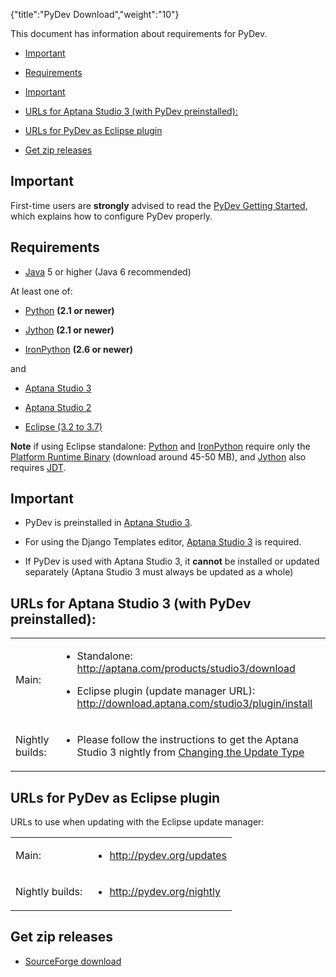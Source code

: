 {"title":"PyDev Download","weight":"10"}

This document has information about requirements for PyDev.

* [Important](#important)

* [Requirements](#requirements)

* [Important](#important)

* [URLs for Aptana Studio 3 (with PyDev preinstalled):](#urls-for-aptana-studio-3-with-pydev-preinstalled:)

* [URLs for PyDev as Eclipse plugin](#urls-for-pydev-as-eclipse-plugin)

* [Get zip releases](#get-zip-releases)

## Important

First-time users are **strongly** advised to read the [PyDev Getting Started](/docs/appc/Axway_Appcelerator_Studio/Axway_Appcelerator_Studio_Guide/Web_Development/Python_Development/PyDev_Getting_Started/), which explains how to configure PyDev properly.

## Requirements

* [Java](http://www.javasoft.com/) 5 or higher (Java 6 recommended)

At least one of:

* [Python](http://www.python.org/) **(2.1 or newer)**

* [Jython](http://www.jython.org/) **(2.1 or newer)**

* [IronPython](http://www.codeplex.com/Wiki/View.aspx?ProjectName=IronPython) **(2.6 or newer)**

and

* [Aptana Studio 3](http://aptana.com/products/studio3)

* [Aptana Studio 2](http://aptana.com/products/studio2)

* [Eclipse (3.2 to 3.7)](http://www.eclipse.org/)

**Note** if using Eclipse standalone: [Python](http://www.python.org/) and [IronPython](http://www.codeplex.com/Wiki/View.aspx?ProjectName=IronPython) require only the [Platform Runtime Binary](http://download.eclipse.org/eclipse/downloads/) (download around 45-50 MB), and [Jython](http://www.jython.org/) also requires [JDT](http://www.eclipse.org/jdt/).

## Important

* PyDev is preinstalled in [Aptana Studio 3](http://aptana.com/products/studio3).

* For using the Django Templates editor, [Aptana Studio 3](http://aptana.com/products/studio3) is required.

* If PyDev is used with Aptana Studio 3, it **cannot** be installed or updated separately (Aptana Studio 3 must always be updated as a whole)

## URLs for Aptana Studio 3 (with PyDev preinstalled):

<table class="confluenceTable"><thead class=""></thead><tfoot class=""></tfoot><tbody><tr><td class="confluenceTh" rowspan="1" colspan="1"><p>Main:</p></td><td class="confluenceTd" rowspan="1" colspan="1"><ul class=""><li><p>Standalone: <a class="external-link external-link" href="http://aptana.com/products/studio3/download" target="_blank">http://aptana.com/products/studio3/download</a></p></li><li><p>Eclipse plugin (update manager URL): <a class="external-link external-link" href="http://download.aptana.com/studio3/plugin/install" target="_blank">http://download.aptana.com/studio3/plugin/install</a></p></li></ul></td></tr><tr><td class="confluenceTh" rowspan="1" colspan="1"><p>Nightly builds:</p></td><td class="confluenceTd" rowspan="1" colspan="1"><ul class=""><li class=""><p>Please follow the instructions to get the Aptana Studio 3 nightly from <a class="document-link" href="#!/guide/Changing_the_Update_Type">Changing the Update Type</a></p></li></ul></td></tr></tbody></table>

## URLs for PyDev as Eclipse plugin

URLs to use when updating with the Eclipse update manager:

<table class="confluenceTable"><thead class=""></thead><tfoot class=""></tfoot><tbody><tr><td class="confluenceTh" rowspan="1" colspan="1"><p>Main:</p></td><td class="confluenceTd" rowspan="1" colspan="1"><ul class=""><li><p><a class="external-link external-link" href="http://pydev.org/updates" target="_blank">http://pydev.org/updates</a></p></li></ul></td></tr><tr><td class="confluenceTh" rowspan="1" colspan="1"><p>Nightly builds:</p></td><td class="confluenceTd" rowspan="1" colspan="1"><ul class=""><li><p><a class="external-link external-link" href="http://pydev.org/nightly" target="_blank">http://pydev.org/nightly</a></p></li></ul></td></tr></tbody></table>

## Get zip releases

* [SourceForge download](http://sourceforge.net/projects/pydev/files/)
